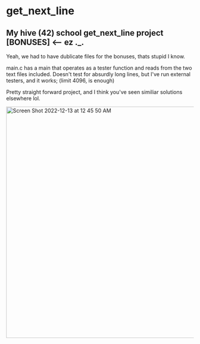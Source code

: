 # get_next_line

## My hive (42) school get_next_line project [BONUSES] <-- ez ._.

Yeah, we had to have dublicate files for the bonuses, thats stupid I know.

main.c has a main that operates as a tester function and reads from the two text files included.
Doesn't test for absurdly long lines, but I've run external testers, and it works; (limit 4096, is enough)

Pretty straight forward project, and I think you've seen similiar solutions elsewhere lol.

<img width="623" alt="Screen Shot 2022-12-13 at 12 45 50 AM" src="https://user-images.githubusercontent.com/97135325/207171479-502cdb29-8a74-4121-88ff-a6b540bc1c7f.png">
